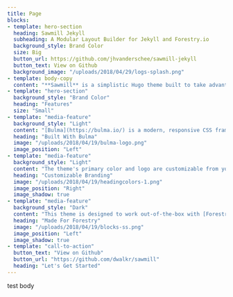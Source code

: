 ```yaml
---
title: Page
blocks:
- template: hero-section
  heading: Sawmill Jekyll
  subheading: A Modular Layout Builder for Jekyll and Forestry.io
  background_style: Brand Color
  size: Big
  button_url: https://github.com/jhvanderschee/sawmill-jekyll
  button_text: View on Github
  background_image: "/uploads/2018/04/29/logs-splash.png"
- template: body-copy
  content: "**Sawmill** is a simplistic Hugo theme built to take advantage of [Forestry CMS](https://forestry.io \"Forestry.io\")'s Blocks feature.\n\nThis theme includes a few basic components to get started with Blocks right away and create dynamic, visually interesting layouts. Once you get the hang of Sawmill's modular content strategy, you are encouraged to start creating your own components to fit the needs of your website."
- template: "hero-section"
  background_style: "Brand Color"
  heading: "Features"
  size: "Small"
- template: "media-feature"
  background_style: "Light"
  content: "[Bulma](https://bulma.io/) is a modern, responsive CSS framework with a flexbox-based grid system. "
  heading: "Built With Bulma"
  image: "/uploads/2018/04/19/bulma-logo.png"
  image_position: "Left"
- template: "media-feature"
  background_style: "Light"
  content: "The theme's primary color and logo are customizable from your `config.toml` file."
  heading: "Customizable Branding"
  image: "/uploads/2018/04/19/headingcolors-1.png"
  image_position: "Right"
  image_shadow: true
- template: "media-feature"
  background_style: "Dark"
  content: "This theme is designed to work out-of-the-box with [Forestry.io's](https://forestry.io) **Blocks** feature. Just copy the theme's `.forestry/front_matter/templates` directory into the top level of your project, or get started even faster with the [starter project](https://github.com/dwalkr/sawmill-starter)."
  heading: "Made For Forestry"
  image: "/uploads/2018/04/19/blocks-ss.png"
  image_position: "Left"
  image_shadow: true
- template: "call-to-action"
  button_text: "View on Github"
  button_url: "https://github.com/dwalkr/sawmill"
  heading: "Let's Get Started"
---
```

test body